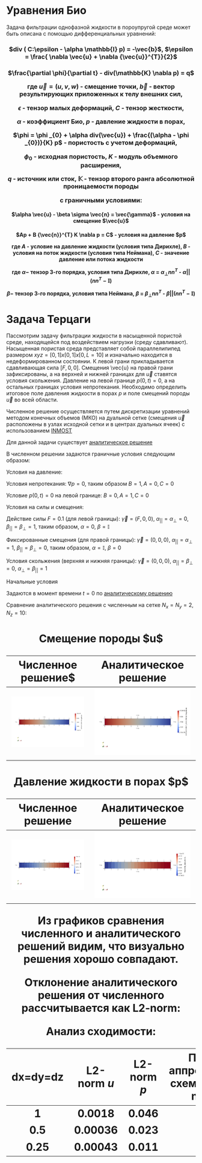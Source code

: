 # Уравнения Био
Задача фильтрации однофазной жидкости в пороупругой среде может быть описана с помощью дифференциальных уравнений:

<h3 align="center">$div ( C:\epsilon - \alpha \mathbb{I} p) = -\vec{b}$, $\epsilon = \frac{ \nabla \vec{u} + \nabla {\vec{u}}^{T}}{2}$

<h3 align="center"> $\frac{\partial \phi}{\partial t} - div(\mathbb{K} \nabla p) = q$

где $\vec{u} = (u, v, w)$ - смещение точки, $\vec{b}$ - вектор результирующих приложенных к телу внешних сил,

$\epsilon$ - тензор малых деформаций, $С$ - тензор жесткости,

$\alpha$ - коэффициент Био, $p$ - давление жидкости в порах,

$\phi = \phi _{0} + \alpha div(\vec{u}) + \frac{(\alpha - \phi _{0})}{K} p$ - пористость с учетом деформаций,

$\phi _{0}$ - исходная пористость, $K$ - модуль объемного расширения,

$q$ - источник или сток, $\mathbb{K}$ - тензор второго ранга абсолютной проницаемости породы

с граничными условиями:

<h4 align="center">$\alpha \vec{u} - \beta \sigma \vec{n} = \vec{\gamma}$ - условия на смещение $\vec{u}$
<h4 align="center">$Ap + B {\vec{n}}^{T} K \nabla p = C$ - условия на давление $p$

где $A$ - условие на давление жидкости (условия типа Дирихле),
$B$ - условия на поток жидкости (условия типа Неймана),
$C$ - значение давление или потока жидкости

где $\alpha -$ тензор 3-го порядка, условия типа Дирихле, $\alpha$ = ${\alpha}_{\bot} n n^{T}$ - ${\alpha}{||}$ $(n n^{T} - \mathbb{I})$

$\beta -$ тензор 3-го порядка, условия типа Неймана, $\beta$ = ${\beta}_{\bot} n n^{T}$ - $\beta{||} (n n^{T} - \mathbb{I})$

# Задача Терцаги
Пассмотрим задачу фильтрации жидкости в насыщенной пористой среде, находящейся под воздействием нагрузки (среду сдавливают). Насыщенная пористая среда представляет собой параллелипипед размером $xyz = [0, 1]x[0,1]x[0, L = 10]$ и изначально находится в недеформированном состоянии. 
К левой грани прикладывается сдавливающая сила $[F, 0, 0]$. Смещения \vec{u} на правой грани зафиксированы, а на верхней и нижней границах для $\vec{u}$ ставятся условия скольжения.
Давление на левой границе $p(0, t) = 0$, а на остальных границах условия непротекания.
Необходимо определить итоговое поле давления жидкости в порах $p$ и поле смещений породы $\vec{u}$ во всей области.

Численное решение осуществляется путем дискретизации уравнений методом конечных объемов (МКО) на дуальной сетке (смещения $\vec{u}$ расположены в узлах исходной сетки и в центрах дуальных ячеек) с использованием 
<a href="https://github.com/INMOST-DEV/INMOST ">INMOST</a>

Для данной задачи существует <a href="https://keldysh.ru/papers/2017/prep2017_81.pdf">аналитическое решение</a>

В численном решении задаются граничные условия следующим образом:

Условия на давление:

Условия непротекания: $\nabla p = 0$, таким образом $B = 1, A = 0, C = 0$

Условие $p(0, t) = 0$ на левой границе: $B = 0, A = 1, C = 0$

Условия на силы и смещения:

Действие силы $F = 0.1$ (для левой границы): $\vec{\gamma} = (F, 0, 0)$, $\alpha _{||} = \alpha _{\bot} = 0$,  $\beta _{||} = \beta _{\bot} = 1$, 
таким образом, $\alpha = 0$, $\beta = \mathbb{I}$

Фиксированные смещения (для правой границы): $\vec{\gamma} = (0, 0, 0)$, $\alpha _{||} = \alpha _{\bot} = 1$,  $\beta _{||} = \beta _{\bot} = 0$, 
таким образом, $\alpha = \mathbb{I}$, $\beta = 0$

Условия скольжения (верхняя и нижняя границы): $\vec{\gamma} = (0, 0, 0)$, $\alpha _{||} = \beta _{\bot} = 0$, $\alpha _{\bot} = \beta _{||} = 1$


Начальные условия

Задаются в момент времени $t = 0$ по <a href="https://keldysh.ru/papers/2017/prep2017_81.pdf">аналитическому решению</a>

Сравнение аналитического решения с численным на сетке $N_{x} = N_{y} = 2, N_{z} = 10$:

<h1 align="center"> Смещение породы $u$
  
Численное решение$ |  Аналитическое решение
:-------------------------:|:-------------------------:
![My Image](pics/uvw.png)  |  ![My Image](pics/uvw_an.png)

<h1 align="center"> Давление жидкости в порах $p$
  
Численное решение |  Аналитическое решение
:-------------------------:|:-------------------------:
![My Image](pics/p.png)  |  ![My Image](pics/p_an.png)

Из графиков сравнения численного и аналитического решений видим, что визуально решения хорошо совпадают.

Отклонение аналитического решения от численного рассчитывается как L2-norm:

Анализ сходимости:

| dx=dy=dz  |  L2-norm $u$ | L2-norm $p$ | Порядок аппроксимации схемы $p$ по L2-norm-$\sigma$ |
| ------------- | ------------- | ------------- | ------------- |
| 1  | $0.0018$  | $0.046$  | -  |
| 0.5  | $0.00036$  | $0.023$  | $1$  |
| 0.25  | $0.00043$  | $0.011$  | $1.06$  |


